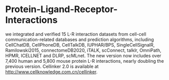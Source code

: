 # Protein-Ligand-Receptor-Interactions
we integrated and verified 15 L-R interaction datasets from cell-cell communication-related databases and prediction algorithms, including CellChatDB, CellPhoneDB, CellTalkDB, IUPHAR/BPS, SingleCellSignalR, Ramilowski2015, connectomeDB2020, iTALK, scConnect, talklr, OmniPath, HPMR, ICELLNET and DLRP, scMLnet. The new version now includes over 7,400 human and 5,800 mouse protein L-R interactions, nearly doubling the previous version. Cellinker 2.0 is available at http://www.cellknowledge.com.cn/cellinker.
